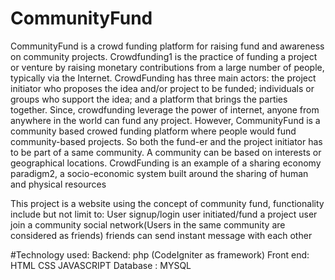 # CommunityFund
CommunityFund is a crowd funding platform for raising fund and awareness on community projects.
Crowdfunding1
is the practice of funding a project or venture by raising monetary contributions
from a large number of people, typically via the Internet. CrowdFunding has three main actors:
the project initiator who proposes the idea and/or project to be funded; individuals or groups who
support the idea; and a platform that brings the parties together. Since, crowdfunding leverage the
power of internet, anyone from anywhere in the world can fund any project. However, CommunityFund
is a community based crowed funding platform where people would fund community-based
projects. So both the fund-er and the project initiator has to be part of a same community. A
community can be based on interests or geographical locations. CrowdFunding is an example of
a sharing economy paradigm2, a socio-economic system built around the sharing of human and
physical resources

This project is a website using the concept of community fund, functionality include but not limit to:
User signup/login
user initiated/fund a project 
user join a community
social network(Users in the same community are considered as friends)
friends can send instant message with each other 

#Technology used:
Backend: php (CodeIgniter as framework) 
Front end: HTML CSS JAVASCRIPT
Database : MYSQL
